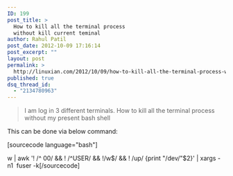 ```yaml
---
ID: 199
post_title: >
  How to kill all the terminal process
  without kill current teminal
author: Rahul Patil
post_date: 2012-10-09 17:16:14
post_excerpt: ""
layout: post
permalink: >
  http://linuxian.com/2012/10/09/how-to-kill-all-the-terminal-process-without-kill-current-teminal/
published: true
dsq_thread_id:
  - "2134780963"
---
```

<blockquote>I am log in 3 different terminals.
How to kill all the terminal process without my present bash shell</blockquote>
This can be done via below command:

[sourcecode language="bash"]

w | awk '! /^ 00/ &amp;&amp; ! /^USER/ &amp;&amp; !/w$/ &amp;&amp; ! /up/ {print &quot;/dev/&quot;$2}' | xargs -n1  fuser -k[/sourcecode]
